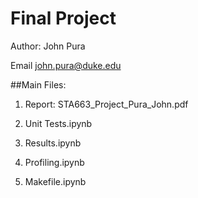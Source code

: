 # Final Project

Author: John Pura

Email <john.pura@duke.edu>

##Main Files:

1. Report: STA663_Project_Pura_John.pdf

2. Unit Tests.ipynb

3. Results.ipynb

4. Profiling.ipynb

5. Makefile.ipynb
